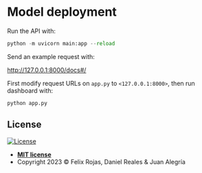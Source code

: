 # Model deployment

Run the API with:

```python
python -m uvicorn main:app --reload
```

Send an example request with:

http://127.0.0.1:8000/docs#/

First modify request URLs on `app.py` to `<127.0.0.1:8000>`, then run dashboard with:

```python
python app.py
```

## License

[![License](http://img.shields.io/:license-mit-blue.svg?style=flat-square)](http://badges.mit-license.org)

- **[MIT license](LICENSE)**
- Copyright 2023 © Felix Rojas, Daniel Reales & Juan Alegría
